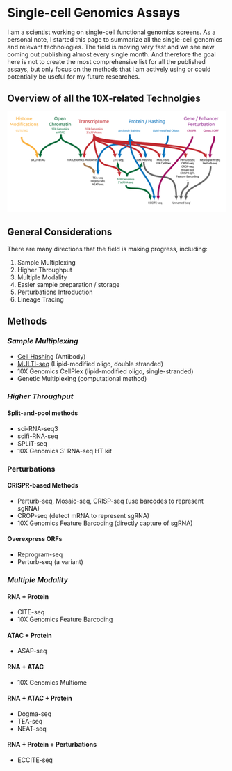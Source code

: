 # Single-cell Genomics Assays

I am a scientist working on single-cell functional genomics screens. As a personal note, I started this page to summarize all the single-cell genomics and relevant technologies. The field is moving very fast and we see new coming out publishing almost every single month. And therefore the goal here is not to create the most comprehensive list for all the published assays, but only focus on the methods that I am actively using or could potentially be useful for my future researches. 

## Overview of all the 10X-related Technolgies

![Technology Overview](/assets/img/All_methods-01.png)

## General Considerations

There are many directions that the field is making progress, including:

1. Sample Multiplexing
2. Higher Throughput
3. Multiple Modality
4. Easier sample preparation / storage
5. Perturbations Introduction
6. Lineage Tracing

## Methods

### *Sample Multiplexing*

- [Cell Hashing](subpages/cell_hashing.md) (Antibody)
- [MULTI-seq](subpages/multiseq.md) (Lipid-modified oligo, double stranded)
- 10X Genomics CellPlex (lipid-modified oligo, single-stranded)
- Genetic Multiplexing (computational method)

### *Higher Throughput*

#### **Split-and-pool methods**

- sci-RNA-seq3
- scifi-RNA-seq
- SPLiT-seq
- 10X Genomics 3' RNA-seq HT kit

### **Perturbations**

#### CRISPR-based Methods

- Perturb-seq, Mosaic-seq, CRISP-seq (use barcodes to represent sgRNA)
- CROP-seq (detect mRNA to represent sgRNA)
- 10X Genomics Feature Barcoding (directly capture of sgRNA)

#### Overexpress ORFs

- Reprogram-seq
- Perturb-seq (a variant)

### *Multiple Modality*

#### **RNA + Protein**

- CITE-seq
- 10X Genomics Feature Barcoding

#### **ATAC +  Protein**

- ASAP-seq

#### **RNA + ATAC**

- 10X Genomics Multiome
  
#### **RNA + ATAC + Protein**

- Dogma-seq
- TEA-seq
- NEAT-seq

#### **RNA + Protein + Perturbations**

- ECCITE-seq
  